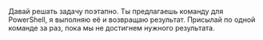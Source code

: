 Давай решать задачу поэтапно. Ты предлагаешь команду для PowerShell, я выполняю её и возвращаю результат. Присылай по одной команде за раз, пока мы не достигнем нужного результата.
